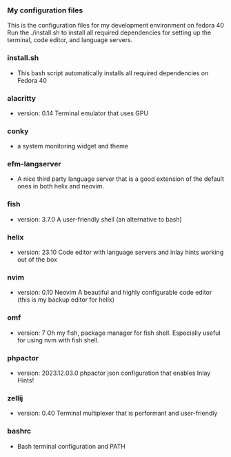 ### My configuration files

This is the configuration files for my development environment on fedora 40 Run
the ./install.sh to install all required dependencies for setting up the
terminal, code editor, and language servers.

### install.sh

- This bash script automatically installs all required dependencies on Fedora 40

### alacritty

- version: 0.14 Terminal emulator that uses GPU

### conky

- a system monitoring widget and theme

### efm-langserver

- A nice third party language server that is a good extension of the default
  ones in both helix and neovim.

### fish

- version: 3.7.0 A user-friendly shell (an alternative to bash)

### helix

- version: 23.10 Code editor with language servers and inlay hints working out
  of the box

### nvim

- version: 0.10 Neovim A beautiful and highly configurable code editor (this is
  my backup editor for helix)

### omf

- version: 7 Oh my fish, package manager for fish shell. Especially useful for
  using nvm with fish shell.

### phpactor

- version: 2023.12.03.0 phpactor json configuration that enables Inlay Hints!

### zellij

- version: 0.40 Terminal multiplexer that is performant and user-friendly

### bashrc

- Bash terminal configuration and PATH
